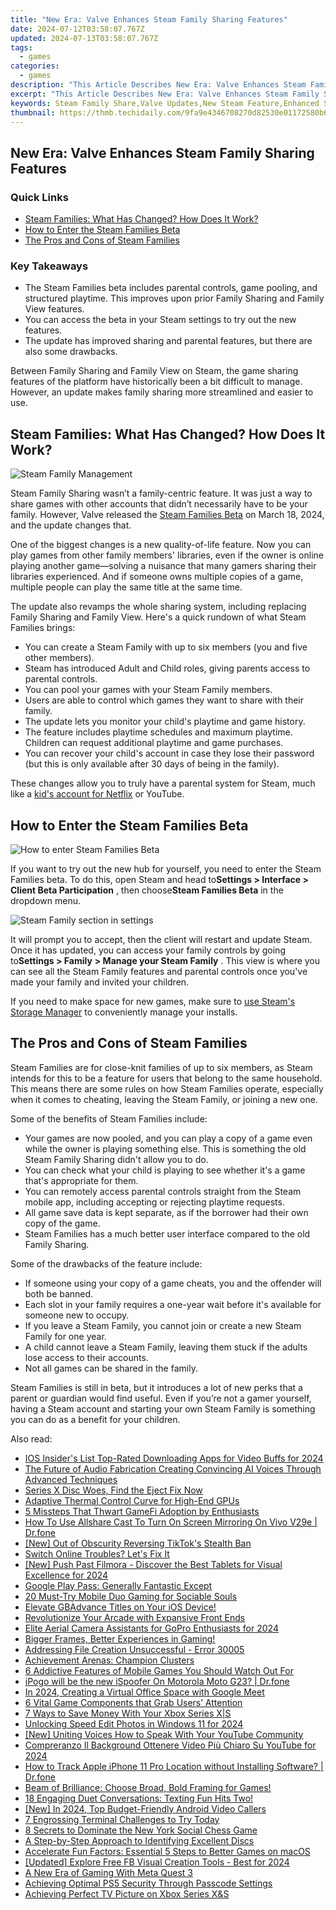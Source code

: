 ```yaml
---
title: "New Era: Valve Enhances Steam Family Sharing Features"
date: 2024-07-12T03:58:07.767Z
updated: 2024-07-13T03:58:07.767Z
tags:
  - games
categories:
  - games
description: "This Article Describes New Era: Valve Enhances Steam Family Sharing Features"
excerpt: "This Article Describes New Era: Valve Enhances Steam Family Sharing Features"
keywords: Steam Family Share,Valve Updates,New Steam Feature,Enhanced Sharing,Valve Gaming,Shared Games Access,Family Gaming Platform
thumbnail: https://thmb.techidaily.com/9fa9e4346708270d82530e01172580b66a8c63e17b3edbe0866986af1acde6f2.jpg
---
```


## New Era: Valve Enhances Steam Family Sharing Features

### Quick Links

* [Steam Families: What Has Changed? How Does It Work?](#steam-families-what-has-changed-how-does-it-work)
* [How to Enter the Steam Families Beta](#how-to-enter-the-steam-families-beta)
* [The Pros and Cons of Steam Families](#the-pros-and-cons-of-steam-families)

### Key Takeaways

* The Steam Families beta includes parental controls, game pooling, and structured playtime. This improves upon prior Family Sharing and Family View features.
* You can access the beta in your Steam settings to try out the new features.
* The update has improved sharing and parental features, but there are also some drawbacks.

 Between Family Sharing and Family View on Steam, the game sharing features of the platform have historically been a bit difficult to manage. However, an update makes family sharing more streamlined and easier to use.

## Steam Families: What Has Changed? How Does It Work?

![Steam Family Management](https://static1.makeuseofimages.com/wordpress/wp-content/uploads/2024/03/steam-family-management-1.jpg)

 Steam Family Sharing wasn’t a family-centric feature. It was just a way to share games with other accounts that didn’t necessarily have to be your family. However, Valve released the [Steam Families Beta](https://store.steampowered.com/news/app/593110/view/4149575031735702628) on March 18, 2024, and the update changes that.

 One of the biggest changes is a new quality-of-life feature. Now you can play games from other family members' libraries, even if the owner is online playing another game—solving a nuisance that many gamers sharing their libraries experienced. And if someone owns multiple copies of a game, multiple people can play the same title at the same time.

 The update also revamps the whole sharing system, including replacing Family Sharing and Family View. Here's a quick rundown of what Steam Families brings:

* You can create a Steam Family with up to six members (you and five other members).
* Steam has introduced Adult and Child roles, giving parents access to parental controls.
* You can pool your games with your Steam Family members.
* Users are able to control which games they want to share with their family.
* The update lets you monitor your child's playtime and game history.
* The feature includes playtime schedules and maximum playtime. Children can request additional playtime and game purchases.
* You can recover your child's account in case they lose their password (but this is only available after 30 days of being in the family).

 These changes allow you to truly have a parental system for Steam, much like a [kid's account for Netflix](https://www.makeuseof.com/how-to-create-netflix-kids-profile/) or YouTube.

## How to Enter the Steam Families Beta
![How to enter Steam Families Beta](https://static1.makeuseofimages.com/wordpress/wp-content/uploads/2024/03/how-to-enter-steam-families-beta.JPG)

 If you want to try out the new hub for yourself, you need to enter the Steam Families beta. To do this, open Steam and head to**Settings > Interface > Client Beta Participation** , then choose**Steam Families Beta** in the dropdown menu.

![Steam Family section in settings](https://static1.makeuseofimages.com/wordpress/wp-content/uploads/2024/03/steam-family-section-in-settings.jpg)

 It will prompt you to accept, then the client will restart and update Steam. Once it has updated, you can access your family controls by going to**Settings > Family** **\> Manage your Steam Family** . This view is where you can see all the Steam Family features and parental controls once you've made your family and invited your children.

 If you need to make space for new games, make sure to [use Steam's Storage Manager](https://www.makeuseof.com/how-to-use-steam-storage-manager/) to conveniently manage your installs.

## The Pros and Cons of Steam Families

 Steam Families are for close-knit families of up to six members, as Steam intends for this to be a feature for users that belong to the same household. This means there are some rules on how Steam Families operate, especially when it comes to cheating, leaving the Steam Family, or joining a new one.

Some of the benefits of Steam Families include:

* Your games are now pooled, and you can play a copy of a game even while the owner is playing something else. This is something the old Steam Family Sharing didn't allow you to do.
* You can check what your child is playing to see whether it's a game that's appropriate for them.
* You can remotely access parental controls straight from the Steam mobile app, including accepting or rejecting playtime requests.
* All game save data is kept separate, as if the borrower had their own copy of the game.
* Steam Families has a much better user interface compared to the old Family Sharing.

Some of the drawbacks of the feature include:

* If someone using your copy of a game cheats, you and the offender will both be banned.
* Each slot in your family requires a one-year wait before it's available for someone new to occupy.
* If you leave a Steam Family, you cannot join or create a new Steam Family for one year.
* A child cannot leave a Steam Family, leaving them stuck if the adults lose access to their accounts.
* Not all games can be shared in the family.

 Steam Families is still in beta, but it introduces a lot of new perks that a parent or guardian would find useful. Even if you’re not a gamer yourself, having a Steam account and starting your own Steam Family is something you can do as a benefit for your children.


<ins class="adsbygoogle"
     style="display:block"
     data-ad-format="autorelaxed"
     data-ad-client="ca-pub-7571918770474297"
     data-ad-slot="1223367746"></ins>



<ins class="adsbygoogle"
     style="display:block"
     data-ad-client="ca-pub-7571918770474297"
     data-ad-slot="8358498916"
     data-ad-format="auto"
     data-full-width-responsive="true"></ins>



<span class="atpl-alsoreadstyle">Also read:</span>
<div><ul>
<li><a href="https://youtube-help.techidaily.com/ios-insiders-list-top-rated-downloading-apps-for-video-buffs-for-2024/"><u>IOS Insider's List  Top-Rated Downloading Apps for Video Buffs for 2024</u></a></li>
<li><a href="https://audio-shaping.techidaily.com/the-future-of-audio-fabrication-creating-convincing-ai-voices-through-advanced-techniques/"><u>The Future of Audio Fabrication Creating Convincing AI Voices Through Advanced Techniques</u></a></li>
<li><a href="https://games-able.techidaily.com/1719171447600-series-x-disc-woes-find-the-eject-fix-now/"><u>Series X Disc Woes, Find the Eject Fix Now</u></a></li>
<li><a href="https://games-able.techidaily.com/adaptive-thermal-control-curve-for-high-end-gpus/"><u>Adaptive Thermal Control Curve for High-End GPUs</u></a></li>
<li><a href="https://games-able.techidaily.com/5-missteps-that-thwart-gamefi-adoption-by-enthusiasts/"><u>5 Missteps That Thwart GameFi Adoption by Enthusiasts</u></a></li>
<li><a href="https://screen-mirror.techidaily.com/how-to-use-allshare-cast-to-turn-on-screen-mirroring-on-vivo-v29e-drfone-by-drfone-android/"><u>How To Use Allshare Cast To Turn On Screen Mirroring On Vivo V29e | Dr.fone</u></a></li>
<li><a href="https://tiktok-clips.techidaily.com/new-out-of-obscurity-reversing-tiktoks-stealth-ban/"><u>[New] Out of Obscurity  Reversing TikTok's Stealth Ban</u></a></li>
<li><a href="https://games-able.techidaily.com/1719173588793-switch-online-troubles-lets-fix-it/"><u>Switch Online Troubles? Let's Fix It</u></a></li>
<li><a href="https://fox-links.techidaily.com/new-push-past-filmora-discover-the-best-tablets-for-visual-excellence-for-2024/"><u>[New] Push Past Filmora - Discover the Best Tablets for Visual Excellence for 2024</u></a></li>
<li><a href="https://games-able.techidaily.com/1719167009807-google-play-pass-generally-fantastic-except/"><u>Google Play Pass: Generally Fantastic Except</u></a></li>
<li><a href="https://games-able.techidaily.com/20-must-try-mobile-duo-gaming-for-sociable-souls/"><u>20 Must-Try Mobile Duo Gaming for Sociable Souls</u></a></li>
<li><a href="https://games-able.techidaily.com/1719169813163-elevate-gbadvance-titles-on-your-ios-device/"><u>Elevate GBAdvance Titles on Your iOS Device!</u></a></li>
<li><a href="https://games-able.techidaily.com/1719171408490-revolutionize-your-arcade-with-expansive-front-ends/"><u>Revolutionize Your Arcade with Expansive Front Ends</u></a></li>
<li><a href="https://fox-hovers.techidaily.com/elite-aerial-camera-assistants-for-gopro-enthusiasts-for-2024/"><u>Elite Aerial Camera Assistants for GoPro Enthusiasts for 2024</u></a></li>
<li><a href="https://games-able.techidaily.com/1719173196069-bigger-frames-better-experiences-in-gaming/"><u>Bigger Frames, Better Experiences in Gaming!</u></a></li>
<li><a href="https://games-able.techidaily.com/addressing-file-creation-unsuccessful-error-30005/"><u>Addressing File Creation Unsuccessful - Error 30005</u></a></li>
<li><a href="https://games-able.techidaily.com/achievement-arenas-champion-clusters/"><u>Achievement Arenas: Champion Clusters</u></a></li>
<li><a href="https://games-able.techidaily.com/6-addictive-features-of-mobile-games-you-should-watch-out-for/"><u>6 Addictive Features of Mobile Games You Should Watch Out For</u></a></li>
<li><a href="https://android-pokemon-go.techidaily.com/ipogo-will-be-the-new-ispoofer-on-motorola-moto-g23-drfone-by-drfone-virtual-android/"><u>iPogo will be the new iSpoofer On Motorola Moto G23? | Dr.fone</u></a></li>
<li><a href="https://screen-activity-recording.techidaily.com/in-2024-creating-a-virtual-office-space-with-google-meet/"><u>In 2024, Creating a Virtual Office Space with Google Meet</u></a></li>
<li><a href="https://games-able.techidaily.com/6-vital-game-components-that-grab-users-attention/"><u>6 Vital Game Components that Grab Users’ Attention</u></a></li>
<li><a href="https://games-able.techidaily.com/7-ways-to-save-money-with-your-xbox-series-xs/"><u>7 Ways to Save Money With Your Xbox Series X|S</u></a></li>
<li><a href="https://some-tips.techidaily.com/unlocking-speed-edit-photos-in-windows-11-for-2024/"><u>Unlocking Speed  Edit Photos in Windows 11 for 2024</u></a></li>
<li><a href="https://some-skills.techidaily.com/new-uniting-voices-how-to-speak-with-your-youtube-community/"><u>[New] Uniting Voices  How to Speak With Your YouTube Community</u></a></li>
<li><a href="https://youtube-clips.techidaily.com/compreranzo-il-background-ottenere-video-piu-chiaro-su-youtube-for-2024/"><u>Compreranzo Il Background  Ottenere Video Più Chiaro Su YouTube for 2024</u></a></li>
<li><a href="https://ios-location-track.techidaily.com/how-to-track-apple-iphone-11-pro-location-without-installing-software-drfone-by-drfone-virtual-ios/"><u>How to Track Apple iPhone 11 Pro Location without Installing Software? | Dr.fone</u></a></li>
<li><a href="https://games-able.techidaily.com/1719171300843-beam-of-brilliance-choose-broad-bold-framing-for-games/"><u>Beam of Brilliance: Choose Broad, Bold Framing for Games!</u></a></li>
<li><a href="https://games-able.techidaily.com/18-engaging-duet-conversations-texting-fun-hits-two/"><u>18 Engaging Duet Conversations: Texting Fun Hits Two!</u></a></li>
<li><a href="https://desktop-recording.techidaily.com/new-in-2024-top-budget-friendly-android-video-callers/"><u>[New] In 2024, Top Budget-Friendly Android Video Callers</u></a></li>
<li><a href="https://games-able.techidaily.com/7-engrossing-terminal-challenges-to-try-today/"><u>7 Engrossing Terminal Challenges to Try Today</u></a></li>
<li><a href="https://games-able.techidaily.com/8-secrets-to-dominate-the-new-york-social-chess-game/"><u>8 Secrets to Dominate the New York Social Chess Game</u></a></li>
<li><a href="https://games-able.techidaily.com/a-step-by-step-approach-to-identifying-excellent-discs/"><u>A Step-by-Step Approach to Identifying Excellent Discs</u></a></li>
<li><a href="https://games-able.techidaily.com/accelerate-fun-factors-essential-5-steps-to-better-games-on-macos/"><u>Accelerate Fun Factors: Essential 5 Steps to Better Games on macOS</u></a></li>
<li><a href="https://facebook-clips.techidaily.com/updated-explore-free-fb-visual-creation-tools-best-for-2024/"><u>[Updated] Explore Free FB Visual Creation Tools - Best for 2024</u></a></li>
<li><a href="https://games-able.techidaily.com/a-new-era-of-gaming-with-meta-quest-3/"><u>A New Era of Gaming With Meta Quest 3</u></a></li>
<li><a href="https://games-able.techidaily.com/achieving-optimal-ps5-security-through-passcode-settings/"><u>Achieving Optimal PS5 Security Through Passcode Settings</u></a></li>
<li><a href="https://games-able.techidaily.com/achieving-perfect-tv-picture-on-xbox-series-xands/"><u>Achieving Perfect TV Picture on Xbox Series X&S</u></a></li>
</ul></div>
